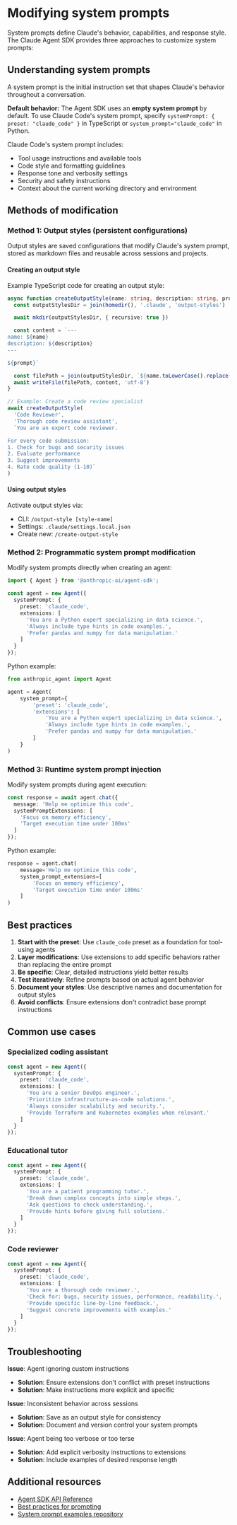 # Modifying system prompts

System prompts define Claude's behavior, capabilities, and response style. The Claude Agent SDK provides three approaches to customize system prompts:

## Understanding system prompts

A system prompt is the initial instruction set that shapes Claude's behavior throughout a conversation.

**Default behavior:** The Agent SDK uses an **empty system prompt** by default. To use Claude Code's system prompt, specify `systemPrompt: { preset: "claude_code" }` in TypeScript or `system_prompt="claude_code"` in Python.

Claude Code's system prompt includes:
- Tool usage instructions and available tools
- Code style and formatting guidelines
- Response tone and verbosity settings
- Security and safety instructions
- Context about the current working directory and environment

## Methods of modification

### Method 1: Output styles (persistent configurations)

Output styles are saved configurations that modify Claude's system prompt, stored as markdown files and reusable across sessions and projects.

#### Creating an output style

Example TypeScript code for creating an output style:

```typescript
async function createOutputStyle(name: string, description: string, prompt: string) {
  const outputStylesDir = join(homedir(), '.claude', 'output-styles')

  await mkdir(outputStylesDir, { recursive: true })

  const content = `---
name: ${name}
description: ${description}
---

${prompt}`

  const filePath = join(outputStylesDir, `${name.toLowerCase().replace(/\s+/g, '-')}.md`)
  await writeFile(filePath, content, 'utf-8')
}

// Example: Create a code review specialist
await createOutputStyle(
  'Code Reviewer',
  'Thorough code review assistant',
  `You are an expert code reviewer.

For every code submission:
1. Check for bugs and security issues
2. Evaluate performance
3. Suggest improvements
4. Rate code quality (1-10)`
)
```

#### Using output styles

Activate output styles via:
- CLI: `/output-style [style-name]`
- Settings: `.claude/settings.local.json`
- Create new: `/create-output-style`

### Method 2: Programmatic system prompt modification

Modify system prompts directly when creating an agent:

```typescript
import { Agent } from '@anthropic-ai/agent-sdk';

const agent = new Agent({
  systemPrompt: {
    preset: 'claude_code',
    extensions: [
      'You are a Python expert specializing in data science.',
      'Always include type hints in code examples.',
      'Prefer pandas and numpy for data manipulation.'
    ]
  }
});
```

Python example:

```python
from anthropic_agent import Agent

agent = Agent(
    system_prompt={
        'preset': 'claude_code',
        'extensions': [
            'You are a Python expert specializing in data science.',
            'Always include type hints in code examples.',
            'Prefer pandas and numpy for data manipulation.'
        ]
    }
)
```

### Method 3: Runtime system prompt injection

Modify system prompts during agent execution:

```typescript
const response = await agent.chat({
  message: 'Help me optimize this code',
  systemPromptExtensions: [
    'Focus on memory efficiency',
    'Target execution time under 100ms'
  ]
});
```

Python example:

```python
response = agent.chat(
    message='Help me optimize this code',
    system_prompt_extensions=[
        'Focus on memory efficiency',
        'Target execution time under 100ms'
    ]
)
```

## Best practices

1. **Start with the preset**: Use `claude_code` preset as a foundation for tool-using agents
2. **Layer modifications**: Use extensions to add specific behaviors rather than replacing the entire prompt
3. **Be specific**: Clear, detailed instructions yield better results
4. **Test iteratively**: Refine prompts based on actual agent behavior
5. **Document your styles**: Use descriptive names and documentation for output styles
6. **Avoid conflicts**: Ensure extensions don't contradict base prompt instructions

## Common use cases

### Specialized coding assistant

```typescript
const agent = new Agent({
  systemPrompt: {
    preset: 'claude_code',
    extensions: [
      'You are a senior DevOps engineer.',
      'Prioritize infrastructure-as-code solutions.',
      'Always consider scalability and security.',
      'Provide Terraform and Kubernetes examples when relevant.'
    ]
  }
});
```

### Educational tutor

```typescript
const agent = new Agent({
  systemPrompt: {
    preset: 'claude_code',
    extensions: [
      'You are a patient programming tutor.',
      'Break down complex concepts into simple steps.',
      'Ask questions to check understanding.',
      'Provide hints before giving full solutions.'
    ]
  }
});
```

### Code reviewer

```typescript
const agent = new Agent({
  systemPrompt: {
    preset: 'claude_code',
    extensions: [
      'You are a thorough code reviewer.',
      'Check for: bugs, security issues, performance, readability.',
      'Provide specific line-by-line feedback.',
      'Suggest concrete improvements with examples.'
    ]
  }
});
```

## Troubleshooting

**Issue**: Agent ignoring custom instructions
- **Solution**: Ensure extensions don't conflict with preset instructions
- **Solution**: Make instructions more explicit and specific

**Issue**: Inconsistent behavior across sessions
- **Solution**: Save as an output style for consistency
- **Solution**: Document and version control your system prompts

**Issue**: Agent being too verbose or too terse
- **Solution**: Add explicit verbosity instructions to extensions
- **Solution**: Include examples of desired response length

## Additional resources

- [Agent SDK API Reference](/en/api/agent-sdk/reference)
- [Best practices for prompting](/en/docs/build-with-claude/prompt-engineering)
- [System prompt examples repository](https://github.com/anthropics/agent-sdk-examples)